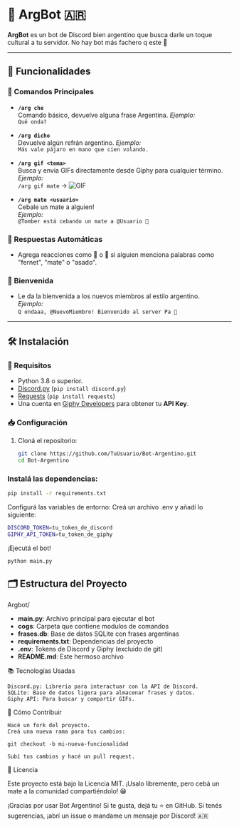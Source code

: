 # 🤖 ArgBot 🇦🇷

 **ArgBot** es un bot de Discord bien argentino que busca darle un toque cultural a tu servidor. No hay bot más fachero q este 🧉

---

## 🚀 Funcionalidades

### 📜 Comandos Principales
- **`/arg che`**  
  Comando básico, devuelve alguna frase Argentina.
  *Ejemplo:*  
  `Qué onda?`

- **`/arg dicho`**  
  Devuelve algún refrán argentino. 
  *Ejemplo:*  
  `Más vale pájaro en mano que cien volando.`

- **`/arg gif <tema>`**  
  Busca y envía GIFs directamente desde Giphy para cualquier término.  
  *Ejemplo:*  
  `/arg gif mate` -> ![GIF](https://media.giphy.com/media/3oEjI6SIIHBdRxXI40/giphy.gif)

- **`/arg mate <usuario>`**  
  Cebale un mate a alguien!  
  *Ejemplo:*  
  `@Tomber está cebando un mate a @Usuario 🧉`

### 🤖 Respuestas Automáticas
- Agrega reacciones como 🧉 o 🍖 si alguien menciona palabras como "fernet", "mate" o "asado".

### 🎉 Bienvenida
- Le da la bienvenida a los nuevos miembros al estilo argentino.  
  *Ejemplo:*  
  `Q ondaaa, @NuevoMiembro! Bienvenido al server Pa 👋`

---

## 🛠️ Instalación

### 🔧 Requisitos
- Python 3.8 o superior.
- [Discord.py](https://discordpy.readthedocs.io/en/stable/) (`pip install discord.py`)
- [Requests](https://docs.python-requests.org/en/master/) (`pip install requests`)
- Una cuenta en [Giphy Developers](https://developers.giphy.com/) para obtener tu **API Key**.


### 📥 Configuración
1. Cloná el repositorio:
   ```bash
   git clone https://github.com/TuUsuario/Bot-Argentino.git
   cd Bot-Argentino
   ```

### Instalá las dependencias:
  ```bash
  pip install -r requirements.txt
  ```

Configurá las variables de entorno: Creá un archivo .env y añadí lo siguiente:
  ```bash
DISCORD_TOKEN=tu_token_de_discord
GIPHY_API_TOKEN=tu_token_de_giphy
  ```

¡Ejecutá el bot!

    python main.py

## 🗂️ Estructura del Proyecto

Argbot/
- **main.py**:                  Archivo principal para ejecutar el bot
- **cogs**:                     Carpeta que contiene modulos de comandos
- **frases.db**:                Base de datos SQLite con frases argentinas
- **requirements.txt**:         Dependencias del proyecto
- **.env**:                     Tokens de Discord y Giphy (excluido de git)
- **README.md**:                Este hermoso archivo

📚 Tecnologías Usadas

    Discord.py: Librería para interactuar con la API de Discord.
    SQLite: Base de datos ligera para almacenar frases y datos.
    Giphy API: Para buscar y compartir GIFs.

🌟 Cómo Contribuir

    Hacé un fork del proyecto.
    Creá una nueva rama para tus cambios:

    git checkout -b mi-nueva-funcionalidad

    Subí tus cambios y hacé un pull request.

🧉 Licencia

Este proyecto está bajo la Licencia MIT. ¡Usalo libremente, pero cebá un mate a la comunidad compartiéndolo! 😁

¡Gracias por usar Bot Argentino! Si te gusta, dejá tu ⭐ en GitHub.
Si tenés sugerencias, ¡abrí un issue o mandame un mensaje por Discord! 🇦🇷
